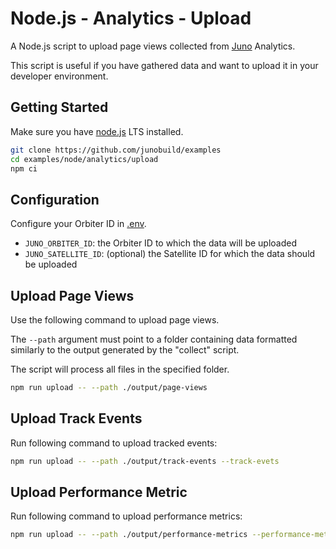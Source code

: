 # Node.js - Analytics - Upload

A Node.js script to upload page views collected from [Juno](https://juno.build) Analytics.

This script is useful if you have gathered data and want to upload it in your developer environment.

## Getting Started

Make sure you have [node.js](https://nodejs.org) LTS installed.

```bash
git clone https://github.com/junobuild/examples
cd examples/node/analytics/upload
npm ci
```

## Configuration

Configure your Orbiter ID in [.env](.env).

- `JUNO_ORBITER_ID`: the Orbiter ID to which the data will be uploaded
- `JUNO_SATELLITE_ID`: (optional) the Satellite ID for which the data should be uploaded

## Upload Page Views

Use the following command to upload page views.

The `--path` argument must point to a folder containing data formatted similarly to the output generated by the "collect" script.

The script will process all files in the specified folder.

```bash
npm run upload -- --path ./output/page-views
```

## Upload Track Events

Run following command to upload tracked events:

```bash
npm run upload -- --path ./output/track-events --track-evets
```

## Upload Performance Metric

Run following command to upload performance metrics:

```bash
npm run upload -- --path ./output/performance-metrics --performance-metrics
```
